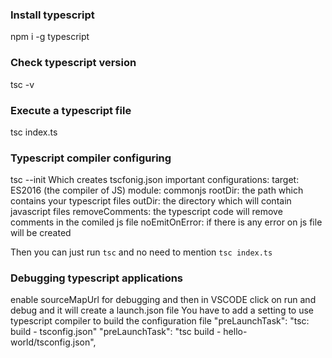 ### Install typescript
npm i -g typescript

### Check typescript version
tsc -v

### Execute a typescript file
tsc index.ts

### Typescript compiler configuring
tsc --init
Which creates tscfonig.json
important configurations:
target: ES2016 (the compiler of JS)
module: commonjs
rootDir: the path which contains your typescript files
outDir: the directory which will contain javascript files
removeComments: the typescript code will remove comments in the comiled js file
noEmitOnError: if there is any error on js file will be created

Then you can just run `tsc` and no need to mention `tsc index.ts`

### Debugging typescript applications
enable sourceMapUrl for debugging and then in VSCODE click on run and debug and it will create a launch.json file
You have to add a setting to use typescript compiler to build the configuration file
"preLaunchTask": "tsc: build - tsconfig.json"
"preLaunchTask": "tsc build - hello-world/tsconfig.json",
